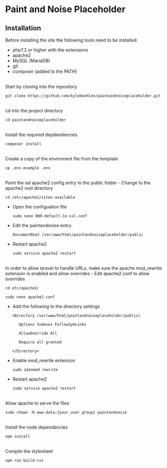 # Paint and Noise Placeholder

## Installation
Before installing the site the following tools need to be installed:
- php7.2 or higher with the extensions
- apache2
- MySQL (MariaDB)
- git
- composer (added to the PATH)

<br/>
Start by cloning into the repository

`git clone https://github.com/kyleboehlen/paintandnoiseplaceholder.git`

<br/>
cd into the project directory

`cd paintandnoiseplaceholder`

<br/>
Install the required depdendencies

`composer install`

<br/>
Create a copy of the enviroment file from the template

`cp .env.example .env`

<br/>
Point the ssl apache2 config entry to the public folder
- Change to the apache2 root directory

   `cd /etc/apache2/sites-available`
- Open the configuation file

   `sudo nano 000-default-le-ssl.conf`
- Edit the paintandnoise entry:

   `DocumentRoot /var/www/html/paintandnoiseplaceholder/public`
- Restart apache2

   `sudo service apache2 restart`

<br/>
In order to allow laravel to handle URLs, make sure the apache mod_rewrite extension is enabled and allow overrides
- Edit apache2.conf to allow overrides

   `cd etc/apache2/`

   `sudo nano apache2.conf`
- Add the following to the directory settings

```
   <Directory /var/www/html/paintandnoiseplaceholder/public>

      Options Indexes FollowSymLinks

      AllowOverride All

      Require all granted

   </Directory>
```

- Enable mod_rewrite extension

   `sudo a2enmod rewrite`
- Restart apache2

   `sudo service apache2 restart`

<br/>
Allow apache to serve the files

`sudo chown -R www-data:{your_user_group} paintandnoise`

<br/>
Install the node dependancies

`npm install`

<br/>
Compile the stylesheet

`npm run build-css`

<br/>